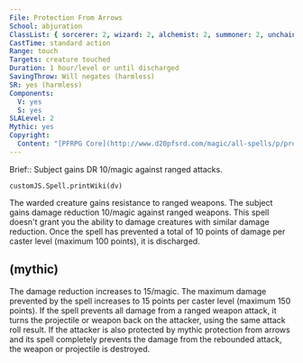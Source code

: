 ```yaml
---
File: Protection From Arrows
School: abjuration
ClassList: { sorcerer: 2, wizard: 2, alchemist: 2, summoner: 2, unchained summoner: 2, bloodrager: 2, psychic: 2, spiritualist: 2 }
CastTime: standard action
Range: touch
Targets: creature touched
Duration: 1 hour/level or until discharged
SavingThrow: Will negates (harmless)
SR: yes (harmless)
Components:
  V: yes
  S: yes
SLALevel: 2
Mythic: yes
Copyright:
  Content: "[PFRPG Core](http://www.d20pfsrd.com/magic/all-spells/p/protection-from-arrows)"
---
```

Brief:: Subject gains DR 10/magic against ranged attacks.

```dataviewjs
customJS.Spell.printWiki(dv)
```

The warded creature gains resistance to ranged weapons.  The subject gains damage reduction 10/magic against ranged weapons. This spell doesn't grant you the ability to damage creatures with similar damage reduction. Once the spell has prevented a total of 10 points of damage per caster level (maximum 100 points), it is discharged.


## (mythic)

The damage reduction increases to 15/magic. The maximum damage prevented by the spell increases to 15 points per caster level (maximum 150 points). If the spell prevents all damage from a ranged weapon attack, it turns the projectile or weapon back on the attacker, using the same attack roll result. If the attacker is also protected by mythic protection from arrows and its spell completely prevents the damage from the rebounded attack, the weapon or projectile is destroyed.
